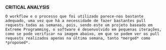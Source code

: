 **CRITICAL ANALYSIS**   


    O workflow e o processo que foi utilizado parece-nos bastante adequado, uma vez que há a necessidade de fazer bastantes pull requests todas as semanas, pois, sendo este um projeto baseado em Extreme Programming, o software é desenvolvido em pequenas iterações, como se pode verificar na imagem abaixo, em que se podem ver os pull requests realizados apenas na última semana, tanto *merged* como *proposed*.
